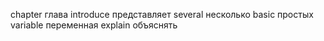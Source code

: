 chapter		глава
introduce	представляет
several		несколько
basic		простых
variable	переменная
explain		объяснять

